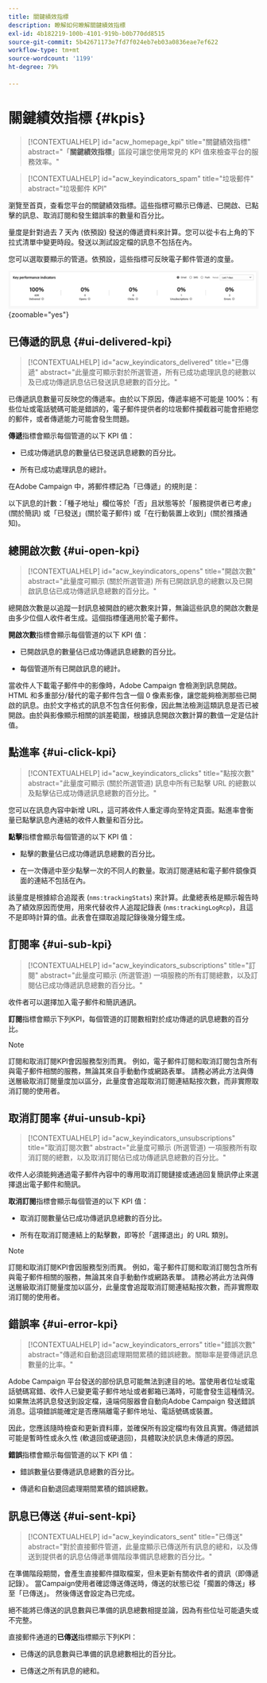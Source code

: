 ```yaml
---
title: 關鍵績效指標
description: 瞭解如何瞭解關鍵績效指標
exl-id: 4b182219-100b-4101-919b-b0b770dd8515
source-git-commit: 5b42671173e7fd7f024eb7eb03a0836eae7ef622
workflow-type: tm+mt
source-wordcount: '1199'
ht-degree: 79%

---
```


# 關鍵績效指標 {#kpis}

>[!CONTEXTUALHELP]
>id="acw_homepage_kpi"
>title="關鍵績效指標"
>abstract="「**關鍵績效指標**」區段可讓您使用常見的 KPI 值來檢查平台的服務效率。"

<!-- à enlever? -->
>[!CONTEXTUALHELP]
>id="acw_keyindicators_spam"
>title="垃圾郵件"
>abstract="垃圾郵件 KPI"

瀏覽至首頁，查看您平台的關鍵績效指標。這些指標可顯示已傳遞、已開啟、已點擊的訊息、取消訂閱和發生錯誤率的數量和百分比。

量度是針對過去 7 天內 (依預設) 發送的傳遞資料來計算。您可以從卡右上角的下拉式清單中變更時段。發送以測試設定檔的訊息不包括在內。

您可以選取要顯示的管道。依預設，這些指標可反映電子郵件管道的度量。

![](assets/kpi.png){zoomable="yes"}

## 已傳遞的訊息 {#ui-delivered-kpi}

>[!CONTEXTUALHELP]
>id="acw_keyindicators_delivered"
>title="已傳遞"
>abstract="此量度可顯示對於所選管道，所有已成功處理訊息的總數以及已成功傳遞訊息佔已發送訊息總數的百分比。"

已傳遞訊息數量可反映您的傳遞率。由於以下原因，傳遞率絕不可能是 100%：有些位址或電話號碼可能是錯誤的，電子郵件提供者的垃圾郵件攔截器可能會拒絕您的郵件，或者傳遞能力可能會發生問題。

**傳遞**&#x200B;指標會顯示每個管道的以下 KPI 值：

* 已成功傳遞訊息的數量佔已發送訊息總數的百分比。

* 所有已成功處理訊息的總計。

在Adobe Campaign 中，將郵件標記為「已傳遞」的規則是：

以下訊息的計數：「種子地址」欄位等於「否」且狀態等於「服務提供者已考慮」(關於簡訊) 或「已發送」(關於電子郵件) 或「在行動裝置上收到」(關於推播通知)。


## 總開啟次數 {#ui-open-kpi}

>[!CONTEXTUALHELP]
>id="acw_keyindicators_opens"
>title="開啟次數"
>abstract="此量度可顯示 (關於所選管道) 所有已開啟訊息的總數以及已開啟訊息佔已成功傳遞訊息總數的百分比。"

總開啟次數是以追蹤一封訊息被開啟的總次數來計算，無論這些訊息的開啟次數是由多少位個人收件者生成。這個指標僅適用於電子郵件。

**開啟次數**&#x200B;指標會顯示每個管道的以下 KPI 值：

* 已開啟訊息的數量佔已成功傳遞訊息總數的百分比。

* 每個管道所有已開啟訊息的總計。

當收件人下載電子郵件中的影像時，Adobe Campaign 會檢測到訊息開啟。HTML 和多重部分/替代的電子郵件包含一個 0 像素影像，讓您能夠檢測那些已開啟的訊息。由於文字格式的訊息不包含任何影像，因此無法檢測這類訊息是否已被開啟。由於與影像顯示相關的誤差範圍，根據訊息開啟次數計算的數值一定是估計值。



## 點進率 {#ui-click-kpi}

>[!CONTEXTUALHELP]
>id="acw_keyindicators_clicks"
>title="點按次數"
>abstract="此量度可顯示 (關於所選管道) 訊息中所有已點擊 URL 的總數以及點擊佔已成功傳遞訊息總數的百分比。"

您可以在訊息內容中新增 URL，這可將收件人重定導向至特定頁面。點進率會衡量已點擊訊息內連結的收件人數量和百分比。

**點擊**&#x200B;指標會顯示每個管道的以下 KPI 值：

* 點擊的數量佔已成功傳遞訊息總數的百分比。

* 在一次傳遞中至少點擊一次的不同人的數量。取消訂閱連結和電子郵件鏡像頁面的連結不包括在內。

該量度是根據綜合追蹤表 (`nms:trackingStats`) 來計算。此彙總表格是顯示報告時為了績效原因而使用，用來代替收件人追蹤記錄表 (`nms:trackingLogRcp`)，且這不是即時計算的值。此表會在擷取追蹤記錄後幾分鐘生成。


## 訂閱率 {#ui-sub-kpi}

>[!CONTEXTUALHELP]
>id="acw_keyindicators_subscriptions"
>title="訂閱"
>abstract="此量度可顯示 (所選管道) 一項服務的所有訂閱總數，以及訂閱佔已成功傳遞訊息總數的百分比。"


收件者可以選擇加入電子郵件和簡訊通訊。

**訂閱**&#x200B;指標會顯示下列KPI，每個管道的訂閱數相對於成功傳遞的訊息總數的百分比。


>[!NOTE]
>
> 訂閱和取消訂閱KPI會因服務型別而異。 例如，電子郵件訂閱和取消訂閱包含所有與電子郵件相關的服務，無論其來自手動動作或網路表單。 請務必將此方法與傳送層級取消訂閱量度加以區分，此量度會追蹤取消訂閱連結點按次數，而非實際取消訂閱的使用者。

## 取消訂閱率 {#ui-unsub-kpi}

>[!CONTEXTUALHELP]
>id="acw_keyindicators_unsubscriptions"
>title="取消訂閱次數"
>abstract="此量度可顯示 (所選管道) 一項服務所有取消訂閱的總數，以及取消訂閱佔已成功傳遞訊息總數的百分比。"


收件人必須能夠通過電子郵件內容中的專用取消訂閱鏈接或通過回复簡訊停止來選擇退出電子郵件和簡訊。

**取消訂閱**&#x200B;指標會顯示每個管道的以下 KPI 值：

* 取消訂閱數量佔已成功傳遞訊息總數的百分比。

* 所有在取消訂閱連結上的點擊數，即等於「選擇退出」的 URL 類別。


>[!NOTE]
>
> 訂閱和取消訂閱KPI會因服務型別而異。 例如，電子郵件訂閱和取消訂閱包含所有與電子郵件相關的服務，無論其來自手動動作或網路表單。 請務必將此方法與傳送層級取消訂閱量度加以區分，此量度會追蹤取消訂閱連結點按次數，而非實際取消訂閱的使用者。

## 錯誤率 {#ui-error-kpi}

>[!CONTEXTUALHELP]
>id="acw_keyindicators_errors"
>title="錯誤次數"
>abstract="傳遞和自動退回處理期間累積的錯誤總數。關聯率是要傳遞訊息數量的比率。"

Adobe Campaign 平台發送的部份訊息可能無法到達目的地。當使用者位址或電話號碼寫錯、收件人已變更電子郵件地址或者郵箱已滿時，可能會發生這種情況。如果無法將訊息發送到設定檔，遠端伺服器會自動向Adobe Campaign 發送錯誤消息。這項錯誤能確定是否應隔離電子郵件地址、電話號碼或裝置。

因此，您應該隨時檢查和更新資料庫，並確保所有設定檔均有效且真實。傳遞錯誤可能是暫時性或永久性 (軟退回或硬退回)，具體取決於訊息未傳遞的原因。

**錯誤**&#x200B;指標會顯示每個管道的以下 KPI 值：

* 錯誤數量佔要傳遞訊息總數的百分比。

* 傳遞和自動退回處理期間累積的錯誤總數。

## 訊息已傳送 {#ui-sent-kpi}

<!--DRAFT - This section requires a validation-->

>[!CONTEXTUALHELP]
>id="acw_keyindicators_sent"
>title="已傳送"
>abstract="對於直接郵件管道，此量度顯示已傳送所有訊息的總和，以及傳送到提供者的訊息佔傳遞準備階段準備訊息總數的百分比。"

在準備階段期間，會產生直接郵件擷取檔案，但未更新有關收件者的資訊（即傳遞記錄）。  當Campaign使用者確認傳送傳送時，傳送的狀態已從「擱置的傳送」移至「已傳送」。 然後傳送會設定為已完成。

絕不能將已傳送的訊息數與已準備的訊息總數相提並論，因為有些位址可能遺失或不完整。

直接郵件通道的&#x200B;**已傳送**&#x200B;指標顯示下列KPI：

* 已傳送的訊息數與已準備的訊息總數相比的百分比。

* 已傳送之所有訊息的總和。

